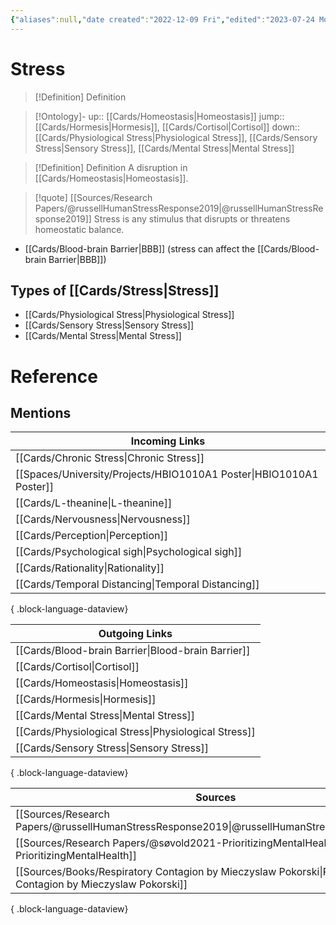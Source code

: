 ```yaml
---
{"aliases":null,"date created":"2022-12-09 Fri","edited":"2023-07-24 Mon","dg-publish":true,"tags":["Uni/HBIO1010"],"permalink":"/cards/stress/","dgPassFrontmatter":true}
---
```


# Stress

> [!Definition] Definition

> [!Ontology]-
> up:: [[Cards/Homeostasis\|Homeostasis]]
> jump:: [[Cards/Hormesis\|Hormesis]], [[Cards/Cortisol\|Cortisol]]
> down:: [[Cards/Physiological Stress\|Physiological Stress]], [[Cards/Sensory Stress\|Sensory Stress]], [[Cards/Mental Stress\|Mental Stress]]

> [!Definition] Definition
> A disruption in [[Cards/Homeostasis\|Homeostasis]].

> [!quote] [[Sources/Research Papers/@russellHumanStressResponse2019\|@russellHumanStressResponse2019]]
> Stress is any stimulus that disrupts or threatens homeostatic balance.

- [[Cards/Blood-brain Barrier\|BBB]] (stress can affect the [[Cards/Blood-brain Barrier\|BBB]])
## Types of [[Cards/Stress\|Stress]]

- [[Cards/Physiological Stress\|Physiological Stress]]
- [[Cards/Sensory Stress\|Sensory Stress]]
- [[Cards/Mental Stress\|Mental Stress]]

# Reference

## Mentions

| Incoming Links                                                         |
| ---------------------------------------------------------------------- |
| [[Cards/Chronic Stress\|Chronic Stress]]                            |
| [[Spaces/University/Projects/HBIO1010A1 Poster\|HBIO1010A1 Poster]] |
| [[Cards/L-theanine\|L-theanine]]                                    |
| [[Cards/Nervousness\|Nervousness]]                                  |
| [[Cards/Perception\|Perception]]                                    |
| [[Cards/Psychological sigh\|Psychological sigh]]                    |
| [[Cards/Rationality\|Rationality]]                                  |
| [[Cards/Temporal Distancing\|Temporal Distancing]]                  |

{ .block-language-dataview}

| Outgoing Links                                          |
| ------------------------------------------------------- |
| [[Cards/Blood-brain Barrier\|Blood-brain Barrier]]   |
| [[Cards/Cortisol\|Cortisol]]                         |
| [[Cards/Homeostasis\|Homeostasis]]                   |
| [[Cards/Hormesis\|Hormesis]]                         |
| [[Cards/Mental Stress\|Mental Stress]]               |
| [[Cards/Physiological Stress\|Physiological Stress]] |
| [[Cards/Sensory Stress\|Sensory Stress]]             |

{ .block-language-dataview}

| Sources                                                                                                         |
| --------------------------------------------------------------------------------------------------------------- |
| [[Sources/Research Papers/@russellHumanStressResponse2019\|@russellHumanStressResponse2019]]                 |
| [[Sources/Research Papers/@søvold2021-PrioritizingMentalHealth\|@søvold2021-PrioritizingMentalHealth]]       |
| [[Sources/Books/Respiratory Contagion by Mieczyslaw Pokorski\|Respiratory Contagion by Mieczyslaw Pokorski]] |

{ .block-language-dataview}